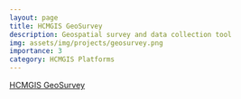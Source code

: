 ```yaml
---
layout: page
title: HCMGIS GeoSurvey
description: Geospatial survey and data collection tool
img: assets/img/projects/geosurvey.png
importance: 3
category: HCMGIS Platforms
---
```


[HCMGIS GeoSurvey](https://geosurvey.hcmgis.vn/)
